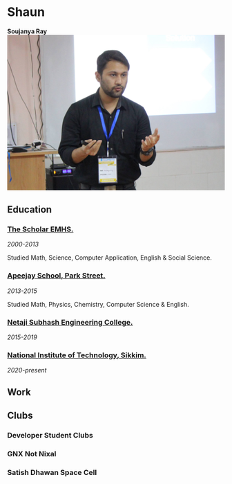 # Shaun

**Soujanya Ray**
![](https://github.com/thecrazyphysicist369/me/blob/main/images/IMG_36141.jpg)

## Education

### [The Scholar EMHS.](https://www.facebook.com/scholarislampur/)
_2000-2013_

Studied Math, Science, Computer Application, English & Social Science.

### [Apeejay School, Park Street.](http://www.apeejayschool.in/)
_2013-2015_

Studied Math, Physics, Chemistry, Computer Science & English.

### [Netaji Subhash Engineering College.](https://www.nsec.ac.in/)
_2015-2019_

### [National Institute of Technology, Sikkim.](https://www.nitsikkim.ac.in/)
_2020-present_

## Work

## Clubs

### Developer Student Clubs

### GNX Not Nixal

### Satish Dhawan Space Cell

